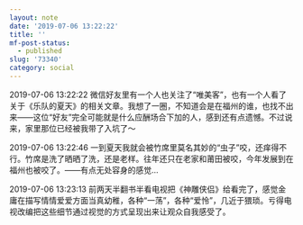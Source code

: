 ```yaml
---
layout: note
date: '2019-07-06 13:22:22'
title: ''
mf-post-status:
  - published
slug: '73340'
category: social
---
```

2019-07-06 13:22:22 微信好友里有一个人也关注了“唯美客”，也有一个人看了关于《乐队的夏天》的相关文章。我想了一圈，不知道会是在福州的谁，也找不出来——这位“好友”完全可能就是什么应酬场合下加的人，感到还有点遗憾。不过说来，家里那位已经被我带了入坑了～

2019-07-06 13:22:46 一到夏天我就会被竹席里莫名其妙的“虫子”咬，还痒得不行。竹席是洗了晒晒了洗，还是老样。往年还只在老家和莆田被咬，今年发展到在福州也被咬了。——有点无处容身的感觉…

2019-07-06 13:23:13 前两天半翻书半看电视把《神雕侠侣》给看完了，感觉金庸在描写情情爱爱方面当真幼稚，各种“一荡”，各种“爱怜”，几近于猥琐。亏得电视改编把这些细节通过视觉的方式呈现出来让观众自我感受了。